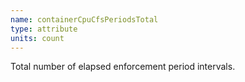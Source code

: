 ```yaml
---
name: containerCpuCfsPeriodsTotal
type: attribute
units: count
---
```


Total number of elapsed enforcement period intervals.
